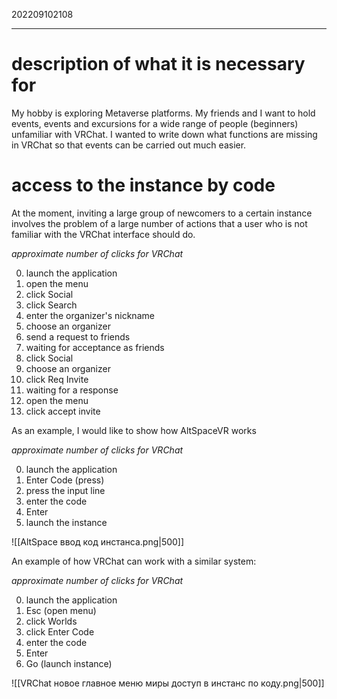 202209102108
***
# description of what it is necessary for
My hobby is exploring Metaverse platforms.
My friends and I want to hold events, events and excursions for a wide range of people (beginners) unfamiliar with VRChat.
I wanted to write down what functions are missing in VRChat so that events can be carried out much easier.

# access to the instance by code
At the moment, inviting a large group of newcomers to a certain instance involves the problem of a large number of actions that a user who is not familiar with the VRChat interface should do.

*approximate number of clicks for VRChat*

0. launch the application
1. open the menu
2. click Social
3. сlick Search
4. enter the organizer's nickname
5. choose an organizer
6. send a request to friends
7. waiting for acceptance as friends
8. click Social
9. choose an organizer
10. click Req Invite
11. waiting for a response
12. open the menu
13. click accept invite

As an example, I would like to show how AltSpaceVR works

*approximate number of clicks for VRChat*

0. launch the application
1. Enter Code (press)
2. press the input line
3. enter the code
4. Enter
5. launch the instance

![[AltSpace ввод код инстанса.png|500]]

An example of how VRChat can work with a similar system:

*approximate number of clicks for VRChat*

0. launch the application
1. Esc (open menu)
2. сlick Worlds
3. сlick Enter Code
4. enter the code
5. Enter
6. Go (launch instance)

![[VRChat новое главное меню миры доступ в инстанс по коду.png|500]]